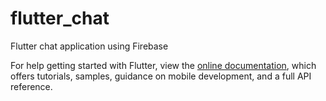 # flutter_chat

Flutter chat application using Firebase



For help getting started with Flutter, view the
[online documentation](https://flutter.dev/docs), which offers tutorials,
samples, guidance on mobile development, and a full API reference.
